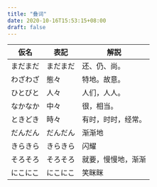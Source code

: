 ```yaml
---
title: "叠词"
date: 2020-10-16T15:53:15+08:00
draft: false
---
```


仮名|表記|解説
-|-|-
まだまだ|まだまだ|还、仍、尚。
わざわざ|態々|特地。故意。
ひとびと|人々|人们，人人。
なかなか|中々|很，相当。
ときどき|時々|有时，时时，经常。
だんだん|だんだん|渐渐地
きらきら|きらきら|闪耀
そろそろ|そろそろ|就要，慢慢地，渐渐
にこにこ|にこにこ|笑眯眯
